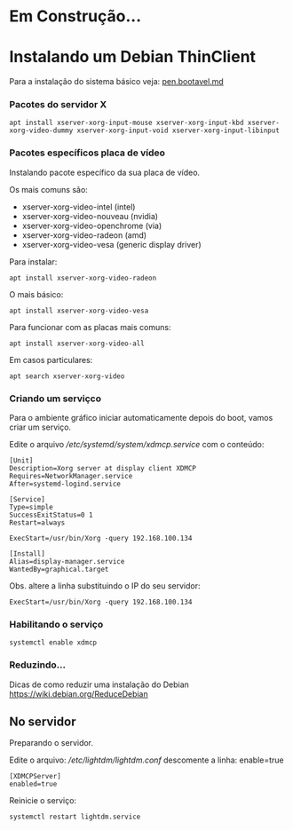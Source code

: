 # Em Construção...

# Instalando um Debian ThinClient
Para a instalação do sistema básico veja: [pen.bootavel.md](pen.bootavel.md)


### Pacotes do servidor X
```
apt install xserver-xorg-input-mouse xserver-xorg-input-kbd xserver-xorg-video-dummy xserver-xorg-input-void xserver-xorg-input-libinput
```

### Pacotes específicos placa de vídeo
Instalando pacote específico da sua placa de vídeo.

Os mais comuns são:
- xserver-xorg-video-intel (intel)
- xserver-xorg-video-nouveau (nvidia)
- xserver-xorg-video-openchrome (via)
- xserver-xorg-video-radeon (amd)
- xserver-xorg-video-vesa (generic display driver)

Para instalar:
```
apt install xserver-xorg-video-radeon
```

O mais básico:
```
apt install xserver-xorg-video-vesa
```

Para funcionar com as placas mais comuns:
```
apt install xserver-xorg-video-all
```

Em casos particulares:
```
apt search xserver-xorg-video
```

### Criando um serviçco
Para o ambiente gráfico iniciar automaticamente depois do boot, vamos criar um serviço.

Edite o arquivo */etc/systemd/system/xdmcp.service* com o conteúdo:

```
[Unit]
Description=Xorg server at display client XDMCP
Requires=NetworkManager.service
After=systemd-logind.service

[Service]
Type=simple
SuccessExitStatus=0 1
Restart=always

ExecStart=/usr/bin/Xorg -query 192.168.100.134

[Install]
Alias=display-manager.service
WantedBy=graphical.target
```
Obs. altere a linha substituindo o IP do seu servidor:
```
ExecStart=/usr/bin/Xorg -query 192.168.100.134
```

### Habilitando o serviço
```
systemctl enable xdmcp
```

### Reduzindo...
Dicas de como reduzir uma instalação do Debian
<https://wiki.debian.org/ReduceDebian>

## No servidor
Preparando o servidor.

Edite o arquivo: */etc/lightdm/lightdm.conf* descomente a linha: enable=true
```
[XDMCPServer]
enabled=true
```
Reinicie o serviço:
```
systemctl restart lightdm.service
```

